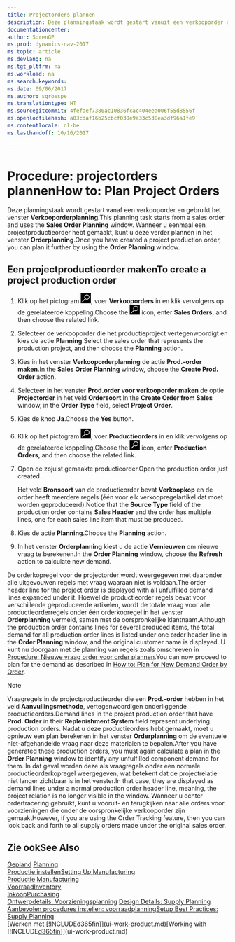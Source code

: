 ```yaml
---
title: Projectorders plannen
description: Deze planningstaak wordt gestart vanuit een verkooporder en gebruikt het venster **Verkooporderplanning**. Wanneer u eenmaal een projectproductieorder hebt gemaakt, kunt u deze verder plannen in het venster **Orderplanning**.
documentationcenter: 
author: SorenGP
ms.prod: dynamics-nav-2017
ms.topic: article
ms.devlang: na
ms.tgt_pltfrm: na
ms.workload: na
ms.search.keywords: 
ms.date: 09/06/2017
ms.author: sgroespe
ms.translationtype: HT
ms.sourcegitcommit: 4fefaef7380ac10836fcac404eea006f55d8556f
ms.openlocfilehash: a03cdaf16b25cbcf030e9a33c538ea3df96a1fe9
ms.contentlocale: nl-be
ms.lasthandoff: 10/16/2017

---
```

# <a name="how-to-plan-project-orders"></a><span data-ttu-id="18051-104">Procedure: projectorders plannen</span><span class="sxs-lookup"><span data-stu-id="18051-104">How to: Plan Project Orders</span></span>
<span data-ttu-id="18051-105">Deze planningstaak wordt gestart vanaf een verkooporder en gebruikt het venster **Verkooporderplanning**.</span><span class="sxs-lookup"><span data-stu-id="18051-105">This planning task starts from a sales order and uses the **Sales Order Planning** window.</span></span> <span data-ttu-id="18051-106">Wanneer u eenmaal een projectproductieorder hebt gemaakt, kunt u deze verder plannen in het venster **Orderplanning**.</span><span class="sxs-lookup"><span data-stu-id="18051-106">Once you have created a project production order, you can plan it further by using the **Order Planning** window.</span></span>  

## <a name="to-create-a-project-production-order"></a><span data-ttu-id="18051-107">Een projectproductieorder maken</span><span class="sxs-lookup"><span data-stu-id="18051-107">To create a project production order</span></span>  

1.  <span data-ttu-id="18051-108">Klik op het pictogram ![Zoeken naar pagina of rapport](media/ui-search/search_small.png "pictogram Zoeken naar pagina of rapport"), voer **Verkooporders** in en klik vervolgens op de gerelateerde koppeling.</span><span class="sxs-lookup"><span data-stu-id="18051-108">Choose the ![Search for Page or Report](media/ui-search/search_small.png "Search for Page or Report icon") icon, enter **Sales Orders**, and then choose the related link.</span></span>  
2.  <span data-ttu-id="18051-109">Selecteer de verkooporder die het productieproject vertegenwoordigt en kies de actie **Planning**.</span><span class="sxs-lookup"><span data-stu-id="18051-109">Select the sales order that represents the production project, and then choose the **Planning** action.</span></span>  
4.  <span data-ttu-id="18051-110">Kies in het venster **Verkooporderplanning** de actie **Prod.-order maken**.</span><span class="sxs-lookup"><span data-stu-id="18051-110">In the **Sales Order Planning** window, choose  the **Create Prod. Order** action.</span></span>  
5.  <span data-ttu-id="18051-111">Selecteer in het venster **Prod.order voor verkooporder maken** de optie **Projectorder** in het veld **Ordersoort**.</span><span class="sxs-lookup"><span data-stu-id="18051-111">In the **Create Order from Sales** window, in the **Order Type** field, select **Project Order**.</span></span>  
6.  <span data-ttu-id="18051-112">Kies de knop **Ja**.</span><span class="sxs-lookup"><span data-stu-id="18051-112">Choose the **Yes** button.</span></span>  
7.  <span data-ttu-id="18051-113">Klik op het pictogram ![Zoeken naar pagina of rapport](media/ui-search/search_small.png "pictogram Zoeken naar pagina of rapport"), voer **Productieorders** in en klik vervolgens op de gerelateerde koppeling.</span><span class="sxs-lookup"><span data-stu-id="18051-113">Choose the ![Search for Page or Report](media/ui-search/search_small.png "Search for Page or Report icon") icon, enter **Production Orders**, and then choose the related link.</span></span>
8. <span data-ttu-id="18051-114">Open de zojuist gemaakte productieorder.</span><span class="sxs-lookup"><span data-stu-id="18051-114">Open the production order just created.</span></span>  

    <span data-ttu-id="18051-115">Het veld **Bronsoort** van de productieorder bevat **Verkoopkop** en de order heeft meerdere regels (één voor elk verkoopregelartikel dat moet worden geproduceerd).</span><span class="sxs-lookup"><span data-stu-id="18051-115">Notice that the **Source Type** field of the production order contains **Sales Header** and the order has multiple lines, one for each sales line item that must be produced.</span></span>  
9. <span data-ttu-id="18051-116">Kies de actie **Planning**.</span><span class="sxs-lookup"><span data-stu-id="18051-116">Choose the **Planning** action.</span></span>
10. <span data-ttu-id="18051-117">In het venster **Orderplanning** kiest u de actie **Vernieuwen** om nieuwe vraag te berekenen.</span><span class="sxs-lookup"><span data-stu-id="18051-117">In the **Order Planning** window, choose the **Refresh** action to calculate new demand.</span></span>  

<span data-ttu-id="18051-118">De orderkopregel voor de projectorder wordt weergegeven met daaronder alle uitgevouwen regels met vraag waaraan niet is voldaan.</span><span class="sxs-lookup"><span data-stu-id="18051-118">The order header line for the project order is displayed with all unfulfilled demand lines expanded under it.</span></span> <span data-ttu-id="18051-119">Hoewel de productieorder regels bevat voor verschillende geproduceerde artikelen, wordt de totale vraag voor alle productieorderregels onder één orderkopregel in het venster **Orderplanning** vermeld, samen met de oorspronkelijke klantnaam.</span><span class="sxs-lookup"><span data-stu-id="18051-119">Although the production order contains lines for several produced items, the total demand for all production order lines is listed under one order header line in the **Order Planning** window, and the original customer name is displayed.</span></span> <span data-ttu-id="18051-120">U kunt nu doorgaan met de planning van regels zoals omschreven in [Procedure: Nieuwe vraag order voor order plannen](production-how-to-plan-for-new-demand.md).</span><span class="sxs-lookup"><span data-stu-id="18051-120">You can now proceed to plan for the demand as described in [How to: Plan for New Demand Order by Order](production-how-to-plan-for-new-demand.md).</span></span>  

> [!NOTE]  
>  <span data-ttu-id="18051-121">Vraagregels in de projectproductieorder die een **Prod.-order** hebben in het veld **Aanvullingsmethode**, vertegenwoordigen onderliggende productieorders.</span><span class="sxs-lookup"><span data-stu-id="18051-121">Demand lines in the project production order that have **Prod. Order** in their **Replenishment System** field represent underlying production orders.</span></span> <span data-ttu-id="18051-122">Nadat u deze productieorders hebt gemaakt, moet u opnieuw een plan berekenen in het venster **Orderplanning** om de eventuele niet-afgehandelde vraag naar deze materialen te bepalen.</span><span class="sxs-lookup"><span data-stu-id="18051-122">After you have generated these production orders, you must again calculate a plan in the **Order Planning** window to identify any unfulfilled component demand for them.</span></span> <span data-ttu-id="18051-123">In dat geval worden deze als vraagregels onder een normale productieorderkopregel weergegeven, wat betekent dat de projectrelatie niet langer zichtbaar is in het venster.</span><span class="sxs-lookup"><span data-stu-id="18051-123">In that case, they are displayed as demand lines under a normal production order header line, meaning, the project relation is no longer visible in the window.</span></span> <span data-ttu-id="18051-124">Wanneer u echter ordertracering gebruikt, kunt u vooruit- en terugkijken naar alle orders voor voorzieningen die onder de oorspronkelijke verkooporder zijn gemaakt</span><span class="sxs-lookup"><span data-stu-id="18051-124">However, if you are using the Order Tracking feature, then you can look back and forth to all supply orders made under the original sales order.</span></span>  

## <a name="see-also"></a><span data-ttu-id="18051-125">Zie ook</span><span class="sxs-lookup"><span data-stu-id="18051-125">See Also</span></span>
<span data-ttu-id="18051-126">[Gepland](production-planning.md) </span><span class="sxs-lookup"><span data-stu-id="18051-126">[Planning](production-planning.md) </span></span>  
[<span data-ttu-id="18051-127">Productie instellen</span><span class="sxs-lookup"><span data-stu-id="18051-127">Setting Up Manufacturing</span></span>](production-configure-production-processes.md)  
<span data-ttu-id="18051-128">[Productie](production-manage-manufacturing.md)  </span><span class="sxs-lookup"><span data-stu-id="18051-128">[Manufacturing](production-manage-manufacturing.md)  </span></span>  
[<span data-ttu-id="18051-129">Voorraad</span><span class="sxs-lookup"><span data-stu-id="18051-129">Inventory</span></span>](inventory-manage-inventory.md)  
[<span data-ttu-id="18051-130">Inkoop</span><span class="sxs-lookup"><span data-stu-id="18051-130">Purchasing</span></span>](purchasing-manage-purchasing.md)  
<span data-ttu-id="18051-131">[Ontwerpdetails: Voorzieningsplanning](design-details-supply-planning.md) </span><span class="sxs-lookup"><span data-stu-id="18051-131">[Design Details: Supply Planning](design-details-supply-planning.md) </span></span>  
[<span data-ttu-id="18051-132">Aanbevolen procedures instellen: voorraadplanning</span><span class="sxs-lookup"><span data-stu-id="18051-132">Setup Best Practices: Supply Planning</span></span>](setup-best-practices-supply-planning.md)  
<span data-ttu-id="18051-133">[Werken met [!INCLUDE[d365fin](includes/d365fin_md.md)]](ui-work-product.md)</span><span class="sxs-lookup"><span data-stu-id="18051-133">[Working with [!INCLUDE[d365fin](includes/d365fin_md.md)]](ui-work-product.md)</span></span>

